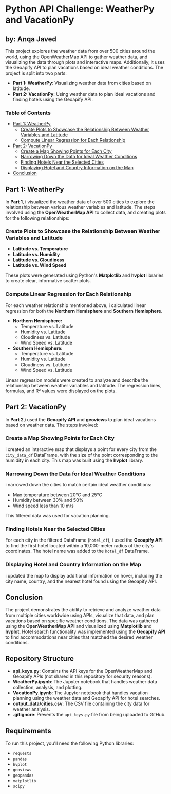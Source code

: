 # Python API Challenge: WeatherPy and VacationPy

## by: Anqa Javed

This project explores the weather data from over 500 cities around the world, using the OpenWeatherMap API to gather weather data, and visualizing the data through plots and interactive maps. Additionally, it uses the Geoapify API to plan vacations based on ideal weather conditions. The project is split into two parts:

- **Part 1: WeatherPy**: Visualizing weather data from cities based on latitude.
- **Part 2: VacationPy**: Using weather data to plan ideal vacations and finding hotels using the Geoapify API.

### Table of Contents

- [Part 1: WeatherPy](#part-1-weatherpy)
  - [Create Plots to Showcase the Relationship Between Weather Variables and Latitude](#create-plots-to-showcase-the-relationship-between-weather-variables-and-latitude)
  - [Compute Linear Regression for Each Relationship](#compute-linear-regression-for-each-relationship)
- [Part 2: VacationPy](#part-2-vacationpy)
  - [Create a Map Showing Points for Each City](#create-a-map-showing-points-for-each-city)
  - [Narrowing Down the Data for Ideal Weather Conditions](#narrowing-down-the-data-for-ideal-weather-conditions)
  - [Finding Hotels Near the Selected Cities](#finding-hotels-near-the-selected-cities)
  - [Displaying Hotel and Country Information on the Map](#displaying-hotel-and-country-information-on-the-map)
- [Conclusion](#conclusion)

## Part 1: WeatherPy

In **Part 1**,
i visualized the weather data of over 500 cities to explore the relationship between various weather variables and latitude. The steps involved using the **OpenWeatherMap API** to collect data, and creating plots for the following relationships:

### Create Plots to Showcase the Relationship Between Weather Variables and Latitude

- **Latitude vs. Temperature**
- **Latitude vs. Humidity**
- **Latitude vs. Cloudiness**
- **Latitude vs. Wind Speed**

These plots were generated using Python's **Matplotlib** and **hvplot** libraries to create clear, informative scatter plots.

### Compute Linear Regression for Each Relationship

For each weather relationship mentioned above, i calculated linear regression for both the **Northern Hemisphere** and **Southern Hemisphere**.

- **Northern Hemisphere:**
  - Temperature vs. Latitude
  - Humidity vs. Latitude
  - Cloudiness vs. Latitude
  - Wind Speed vs. Latitude
- **Southern Hemisphere:**
  - Temperature vs. Latitude
  - Humidity vs. Latitude
  - Cloudiness vs. Latitude
  - Wind Speed vs. Latitude

Linear regression models were created to analyze and describe the relationship between weather variables and latitude. The regression lines, formulas, and R² values were displayed on the plots.

## Part 2: VacationPy

In **Part 2**,i used the **Geoapify API** and **geoviews** to plan ideal vacations based on weather data. The steps involved:

### Create a Map Showing Points for Each City

i created an interactive map that displays a point for every city from the `city_data_df` DataFrame, with the size of the point corresponding to the humidity in each city. This map was built using the **hvplot** library.

### Narrowing Down the Data for Ideal Weather Conditions

i narrowed down the cities to match certain ideal weather conditions:
- Max temperature between 20°C and 25°C
- Humidity between 30% and 50%
- Wind speed less than 10 m/s

This filtered data was used for vacation planning.

### Finding Hotels Near the Selected Cities

For each city in the filtered DataFrame (`hotel_df`), i used the **Geoapify API** to find the first hotel located within a 10,000-meter radius of the city's coordinates. The hotel name was added to the `hotel_df` DataFrame.

### Displaying Hotel and Country Information on the Map

i updated the map to display additional information on hover, including the city name, country, and the nearest hotel found using the Geoapify API.

## Conclusion

The project demonstrates the ability to retrieve and analyze weather data from multiple cities worldwide using APIs, visualize that data, and plan vacations based on specific weather conditions. The data was gathered using the **OpenWeatherMap API** and visualized using **Matplotlib** and **hvplot**. Hotel search functionality was implemented using the **Geoapify API** to find accommodations near cities that matched the desired weather conditions.

## Repository Structure

- **api_keys.py**: Contains the API keys for the OpenWeatherMap and Geoapify APIs (not shared in this repository for security reasons).
- **WeatherPy.ipynb**: The Jupyter notebook that handles weather data collection, analysis, and plotting.
- **VacationPy.ipynb**: The Jupyter notebook that handles vacation planning using the weather data and Geoapify API for hotel searches.
- **output_data/cities.csv**: The CSV file containing the city data for weather analysis.
- **.gitignore**: Prevents the `api_keys.py` file from being uploaded to GitHub.

## Requirements

To run this project, you'll need the following Python libraries:

- `requests`
- `pandas`
- `hvplot`
- `geoviews`
- `geopandas`
- `matplotlib`
- `scipy`

